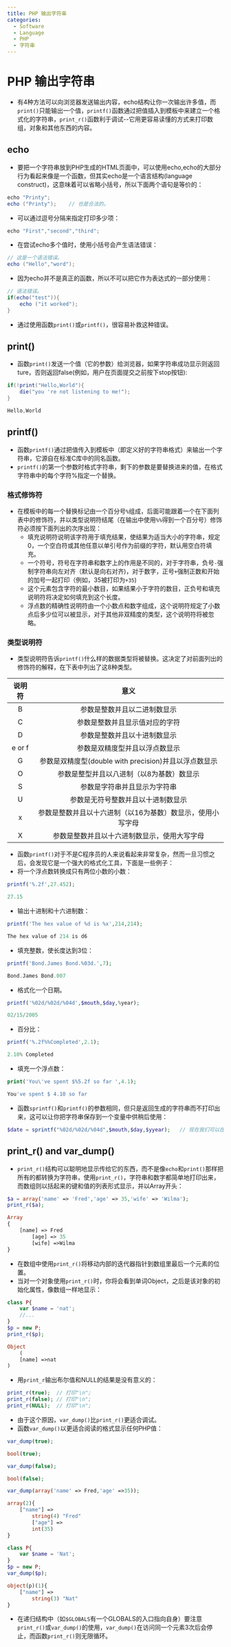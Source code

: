 ```yaml
---
title: PHP 输出字符串
categories:
  - Software
  - Language
  - PHP
  - 字符串
---
```

# PHP 输出字符串

- 有4种方法可以向浏览器发送输出内容，echo结构让你一次输出许多值，而`print()`只能输出一个值，`printf()`函数通过把值插入到模板中来建立一个格式化的字符串，`print_r()`函数利于调试--它用更容易读懂的方式来打印数组，对象和其他东西的内容。

## echo

- 要把一个字符串放到PHP生成的HTML页面中，可以使用echo,echo的大部分行为看起来像是一个函数，但其实echo是一个语言结构(language construct)，这意味着可以省略小括号，所以下面两个语句是等价的：

```java
echo "Printy";
echo ("Printy");	// 也是合法的。
```

- 可以通过逗号分隔来指定打印多少项：

```java
echo "First","second","third";
```

- 在尝试echo多个值时，使用小括号会产生语法错误：

```java
// 这是一个语法错误。
echo ("Hello","word");
```

- 因为echo并不是真正的函数，所以不可以把它作为表达式的一部分使用：

```java
// 语法错误。
if(echo("test")){
    echo ("it worked");
}
```

- 通过使用函数`print()`或`printf()`，很容易补救这种错误。

## print()

- 函数`print()`发送一个值（它的参数）给浏览器，如果字符串成功显示则返回ture，否则返回false(例如，用户在页面提交之前按下stop按钮):

```java
if(!print("Hello,World"){
    die("you 're not listening to me!");
}

Hello,World
```

## printf()

- 函数`printf()`通过把值传入到模板中（即定义好的字符串格式）来输出一个字符串，它源自在标准C库中的同名函数。
- `printf()`的第一个参数时格式字符串，剩下的参数是要替换进来的值，在格式字符串中的每个字符%指定一个替换。

### 格式修饰符

- 在模板中的每一个替换标记由一个百分号`%`组成，后面可能跟着一个在下面列表中的修饰符，并以类型说明符结尾（在输出中使用`%%`得到一个百分号）修饰符必须按下面列出的次序出现：
    - 填充说明符说明该字符用于填充结果，使结果为适当大小的字符串，规定0，一个空白符或其他任意以单引号作为前缀的字符，默认用空白符填充。
    - 一个符号，符号在字符串和数字上的作用是不同的，对于字符串，负号`-`强制字符串向左对齐（默认是向右对齐)，对于数字，正号`+`强制正数和开始的加号一起打印（例如，35被打印为`+35`)
    - 这个元素包含字符的最小数目，如果结果小于字符的数目，正负号和填充说明符将决定如何填充到这个长度。
    - 浮点数的精确性说明符由一个小数点和数字组成，这个说明符规定了小数点后多少位可以被显示，对于其他非双精度的类型，这个说明符将被忽略。

### 类型说明符

- 类型说明符告诉`printf()`什么样的数据类型将被替换。这决定了对前面列出的修饰符的解释，在下表中列出了这8种类型。

说明符|意义
:---:|:---:
B|参数是整数并且以二进制数显示
C|参数是整数并且显示值对应的字符
D|参数是整数并且以十进制数显示
e or f|参数是双精度型并且以浮点数显示
G|参数是双精度型(double with precision)并且以浮点数显示
O|参数是整型并且以八进制（以8为基数）数显示
S|参数是字符串并且显示为字符串
U|参数是无符号整数并且以十进制数显示
x|参数是整数并且以十六进制（以16为基数）数显示，使用小写字母
X|参数是整数并且以十六进制数显示，使用大写字母

- 函数`printf()`对于不是C程序员的人来说看起来非常复杂，然而一旦习惯之后，会发现它是一个强大的格式化工具，下面是一些例子：
- 将一个浮点数转换成只有两位小数的小数：

```php
printf('%.2f',27.452);

27.15
```

- 输出十进制和十六进制数：

```php
printf('The hex value of %d is %x',214,214);

The hex value of 214 is d6
```

- 填充整数，使长度达到3位：

```php
printf('Bond.James Bond.%03d.',7);

Bond.James Bond.007
```

- 格式化一个日期。

```php
printf('%02d/%02d/%04d',$mouth,$day,%year);

02/15/2005
```

- 百分比：

```php
printf('%.2f%%Completed',2.1);

2.10% Completed
```

- 填充一个浮点数：

```php
print('You\'ve spent $%5.2f so far ',4.1);

You've spent $ 4.10 so far
```

- 函数`sprintf()`和`printf()`的参数相同，但只是返回生成的字符串而不打印出来，这可以让你把字符串保存到一个变量中供稍后使用：

```php
$date = sprintf("%02d/%02d/%04d",$mouth,$day,$yyear);	// 现在我们可以在任何一个需要日期的地方将类型说明符%d替换成$date的值。
```

## print_r() and var_dump()

- `print_r()`结构可以聪明地显示传给它的东西，而不是像`echo`和`print()`那样把所有的都转换为字符串，使用`print_r()`，字符串和数字都简单地打印出来，而数组则以括起来的键和值的列表形式显示，并以Array开头：

```php
$a = array('name' => 'Fred','age' => 35,'wife' => 'Wilma');
print_r($a);

Array
{
    [name] => Fred
        [age] => 35
        [wife] =>Wilma
}
```

- 在数组中使用`print_r()`将移动内部的迭代器指针到数组里最后一个元素的位置。
- 当对一个对象使用`print_r()`时，你将会看到单词Object，之后是该对象的初始化属性，像数组一样地显示：

```php
class P{
    var $name = 'nat';
    //...
}
$p = new P;
print_r($p);

Object
    (
    [name] =>nat
)
```

- 用`print_r`输出布尔值和NULL的结果是没有意义的：

```php
print_r(true);	// 打印"\n";
print_r(false);	// 打印"\n";
print_r(NULL);	// 打印"\n";
```

- 由于这个原因，`var_dump()`比`print_r()`更适合调试。
- 函数`var_dump()`以更适合阅读的格式显示任何PHP值：

```php
var_dump(true);

bool(true);
```
```php
var_dump(false);

bool(false);
```
```php
var_dump(array('name' => Fred,'age' =>35));

array(2){
    ["name"] =>
        string(4) "Fred"
        ["age"] =>
        int(35)
}
```
```php
class P{
    var $name = 'Nat';
}
$p = new P;
var_dump($p);

object(p)(1){
    ["name"] =>
        string(3) "Nat"
}
```

- 在递归结构中（如`$GLOBALS`有一个GLOBALS的入口指向自身）要注意`print_r()`或`var_dump()`的使用，`var_dump()`在访问同一个元素3次后会停止，而函数`print_r()`则无限循环。